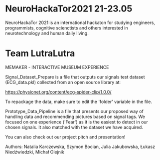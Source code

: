 # NeuroHackaTor2021 21-23.05
NeuroHackaTor 2021 is an international hackaton for studying engineers, programmists, cognitive scienctists and others interested in neurotechnology and human daily living.

# Team LutraLutra
MEMAKER - INTERACTIVE MUSEUM EXPERIENCE

Signal_Dataset_Prepare is a file that outputs our signals test dataset (ECG_data.pkl) collected from an open source library at:

https://physionet.org/content/ecg-spider-clip/1.0.0/

To repackage the data, make sure to edit the 'folder' variable in the file.

Prototype_Data_Pipeline is a file that presents our proposed way of handling data and recommending pictures based on signal tags.
We focused on one experience ('Fear') as it is the easiest to detect in our chosen signals. It also matched with the dataset we have acquired.

You can also check out our project pitch and presentation!

Authors:
Natalia Karczewska, Szymon Bocian, Julia Jakubowska, Łukasz Niedźwiedzki, Michał Olejnik
